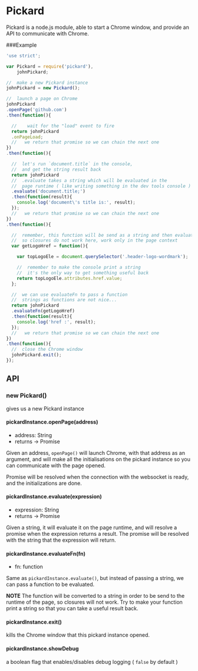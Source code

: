 # Pickard

Pickard is a node.js module, able to start a Chrome window, and provide an API to communicate with Chrome.


###Example

```javascript
'use strict';

var Pickard = require('pickard'),
    johnPickard;

//  make a new Pickard instance
johnPickard = new Pickard();

//  launch a page on Chrome
johnPickard
.openPage('github.com')
.then(function(){

  //	wait for the "load" event to fire
  return johnPickard
  .onPageLoad;
  //   we return that promise so we can chain the next one
})
.then(function(){

  //  let's run `document.title` in the console,
  //  and get the string result back
  return johnPickard
  //  .evaluate takes a string which will be evaluated in the
  //  page runtime ( like writing something in the dev tools console )
  .evaluate('document.title;')
  .then(function(result){
    console.log('document\'s title is:', result);
  });
  //   we return that promise so we can chain the next one
})
.then(function(){

  //  remember, this function will be send as a string and then evaluated
  //  so closures do not work here, work only in the page context
  var getLogoHref = function(){

    var topLogoEle = document.querySelector('.header-logo-wordmark');

    //  remember to make the console print a string
    //  it's the only way to get something useful back
    return topLogoEle.attributes.href.value;
  };

  //  we can use evaluateFn to pass a function
  //  strings as functions are not nice...
  return johnPickard
  .evaluateFn(getLogoHref)
  .then(function(result){
    console.log('href :', result);
  });
  //   we return that promise so we can chain the next one
})
.then(function(){
  //  close the Chrome window
  johnPickard.exit();
});
```

## API

### new Pickard()
gives us a new Pickard instance

#### pickardInstance.openPage(address)
- address: String
- returns -> Promise

Given an address, `openPage()` will launch Chrome, with that address as an argument, and will make all the initialisations on the pickard instance so you can communicate with the page opened.

Promise will be resolved when the connection with the websocket is ready, and the initializations are done.

#### pickardInstance.evaluate(expression)
- expression: String
- returns -> Promise

Given a string, it will evaluate it on the page runtime, and will resolve a promise when the expression returns a result.
The promise will be resolved with the string that the expression will return.

#### pickardInstance.evaluateFn(fn)
- fn: function

Same as `pickardInstance.evaluate()`, but instead of passing a string, we can pass a function to be evaluated.

**NOTE** The function will be converted to a string in order to be send to the runtime of the page, so closures will not work.
Try to make your function print a string so that you can take a useful result back.


#### pickardInstance.exit()
kills the Chrome window that this pickard instance opened.

#### pickardInstance.showDebug
a boolean flag that enables/disables debug logging
( `false` by default )
